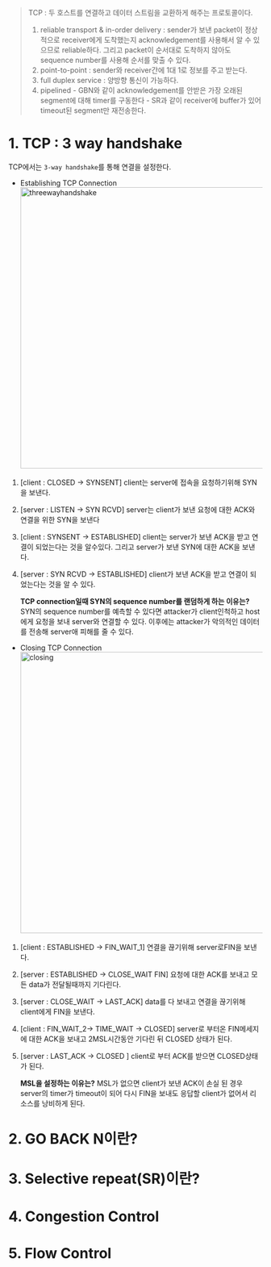 > TCP : 두 호스트를 연결하고 데이터 스트림을 교환하게 해주는 프로토콜이다.  
> 1. reliable transport & in-order delivery : sender가 보낸 packet이 정상적으로 receiver에게 도착했는지 acknowledgement를 사용해서 알 수 있으므로 reliable하다. 그리고 packet이 순서대로 도착하지 않아도 sequence number를 사용해 순서를 맞출 수 있다. 
> 2. point-to-point : sender와 receiver간에 1대 1로 정보를 주고 받는다.
> 3. full duplex service : 양방향 통신이 가능하다.
> 4. pipelined
    - GBN와 같이 acknowledgement를 안받은 가장 오래된 segment에 대해 timer를 구동한다
    - SR과 같이 receiver에 buffer가 있어 timeout된 segment만 재전송한다.


# 1. TCP : 3 way handshake
TCP에서는 `3-way handshake`를 통해 연결을 설정한다. 

- Establishing TCP Connection
  <br><img width="558" alt="threewayhandshake" src="https://github.com/Na-gang99/Computer-Science/assets/155069538/880fe4d1-9f61-4dfd-a93f-42e4184382de">
1) [client : CLOSED -> SYNSENT] client는 server에 접속을 요청하기위해 SYN을 보낸다.
2) [server : LISTEN → SYN RCVD] server는 client가 보낸 요청에 대한 ACK와 연결을 위한 SYN을 보낸다
3) [client : SYNSENT → ESTABLISHED]  client는 server가 보낸 ACK을 받고 연결이 되었는다는 것을 알수있다. 그리고 server가 보낸 SYN에 대한 ACK을 보낸다.
4) [server : SYN RCVD → ESTABLISHED] client가 보낸 ACK을 받고 연결이 되었는다는 것을 알 수 있다.

	**TCP connection일때 SYN의 sequence number를 랜덤하게 하는 이유는?**
	SYN의 sequence number를 예측할 수 있다면 attacker가 client인척하고 host에게 요청을 보내 server와 연결할 수 있다. 이후에는 attacker가 악의적인 데이터를 전송해 server애 피해를 줄 수 있다.



- Closing TCP Connection
  <br><img width="558" alt="closing" src="https://github.com/Na-gang99/Computer-Science/assets/155069538/9ff0fcb9-8a7c-49fc-b2b1-bfd324dd68ac">
1) [client : ESTABLISHED → FIN_WAIT_1] 연결을 끊기위해 server로FIN을 보낸다. 
2) [server : ESTABLISHED → CLOSE_WAIT FIN] 요청에 대한 ACK를 보내고 모든 data가 전달될때까지 기다린다.
3) [server : CLOSE_WAIT → LAST_ACK] data를 다 보내고 연결을 끊기위해 client에게 FIN을 보낸다. 
4) [client : FIN_WAIT_2→ TIME_WAIT → CLOSED] server로 부터온 FIN메세지에 대한 ACK을 보내고 2MSL시간동안 기다린 뒤 CLOSED 상태가 된다.
5) [server : LAST_ACK → CLOSED ] client로 부터 ACK를 받으면 CLOSED상태가 된다.

	**MSL을 설정하는 이유는?**
	 MSL가 없으면 client가 보낸 ACK이 손실 된 경우 server의 timer가 timeout이 되어 다시 FIN을 보내도 응답할 client가 없어서 리소스를 낭비하게 된다.


# 2. GO BACK N이란?


# 3. Selective repeat(SR)이란?

# 4. Congestion Control

# 5. Flow Control

